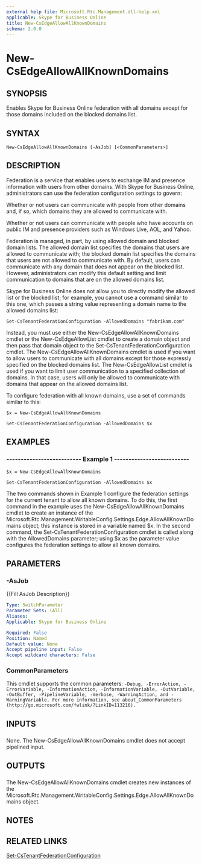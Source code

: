 ```yaml
---
external help file: Microsoft.Rtc.Management.dll-help.xml
applicable: Skype for Business Online
title: New-CsEdgeAllowAllKnownDomains
schema: 2.0.0
---
```


# New-CsEdgeAllowAllKnownDomains

## SYNOPSIS
Enables Skype for Business Online federation with all domains except for those domains included on the blocked domains list.

## SYNTAX

```
New-CsEdgeAllowAllKnownDomains [-AsJob] [<CommonParameters>]
```

## DESCRIPTION
Federation is a service that enables users to exchange IM and presence information with users from other domains.
With Skype for Business Online, administrators can use the federation configuration settings to govern:

Whether or not users can communicate with people from other domains and, if so, which domains they are allowed to communicate with.

Whether or not users can communicate with people who have accounts on public IM and presence providers such as Windows Live, AOL, and Yahoo.

Federation is managed, in part, by using allowed domain and blocked domain lists.
The allowed domain list specifies the domains that users are allowed to communicate with; the blocked domain list specifies the domains that users are not allowed to communicate with.
By default, users can communicate with any domain that does not appear on the blocked list.
However, administrators can modify this default setting and limit communication to domains that are on the allowed domains list.

Skype for Business Online does not allow you to directly modify the allowed list or the blocked list; for example, you cannot use a command similar to this one, which passes a string value representing a domain name to the allowed domains list:

`Set-CsTenantFederationConfiguration -AllowedDomains "fabrikam.com"`

Instead, you must use either the New-CsEdgeAllowAllKnownDomains cmdlet or the New-CsEdgeAllowList cmdlet to create a domain object and then pass that domain object to the Set-CsTenantFederationConfiguration cmdlet.
The New-CsEdgeAllowAllKnownDomains cmdlet is used if you want to allow users to communicate with all domains except for those expressly specified on the blocked domains list.
The New-CsEdgeAllowList cmdlet is used if you want to limit user communication to a specified collection of domains.
In that case, users will only be allowed to communicate with domains that appear on the allowed domains list.

To configure federation with all known domains, use a set of commands similar to this:

`$x = New-CsEdgeAllowAllKnownDomains`

`Set-CsTenantFederationConfiguration -AllowedDomains $x`

## EXAMPLES

### -------------------------- Example 1 -------------------------- 
```
$x = New-CsEdgeAllowAllKnownDomains

Set-CsTenantFederationConfiguration -AllowedDomains $x
```

The two commands shown in Example 1 configure the federation settings for the current tenant to allow all known domains.
To do this, the first command in the example uses the New-CsEdgeAllowAllKnownDomains cmdlet to create an instance of the Microsoft.Rtc.Management.WritableConfig.Settings.Edge.AllowAllKnownDomains object; this instance is stored in a variable named $x.
In the second command, the Set-CsTenantFederationConfiguration cmdlet is called along with the AllowedDomains parameter; using $x as the parameter value configures the federation settings to allow all known domains.



## PARAMETERS

### -AsJob
{{Fill AsJob Description}}

```yaml
Type: SwitchParameter
Parameter Sets: (All)
Aliases: 
Applicable: Skype for Business Online

Required: False
Position: Named
Default value: None
Accept pipeline input: False
Accept wildcard characters: False
```

### CommonParameters
This cmdlet supports the common parameters: `-Debug, -ErrorAction, -ErrorVariable, -InformationAction, -InformationVariable, -OutVariable, -OutBuffer, -PipelineVariable, -Verbose, -WarningAction, and -WarningVariable. For more information, see about_CommonParameters (http://go.microsoft.com/fwlink/?LinkID=113216).`

## INPUTS

###  
None.
The New-CsEdgeAllowAllKnownDomains cmdlet does not accept pipelined input.

## OUTPUTS

###  
The New-CsEdgeAllowAllKnownDomains cmdlet creates new instances of the Microsoft.Rtc.Management.WritableConfig.Settings.Edge.AllowAllKnownDomains object.

## NOTES

## RELATED LINKS

[Set-CsTenantFederationConfiguration](Set-CsTenantFederationConfiguration.md)


